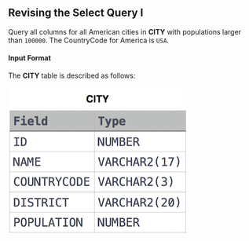 ## Revising the Select Query I

Query all columns for all American cities in **CITY** with populations larger than ``100000``. The CountryCode for America is ``USA``.

#### Input Format

The **CITY** table is described as follows: 

![](https://github.com/andy489/Database/blob/master/assets/Revising%20the%20Select%20Query%20I.jpg)
